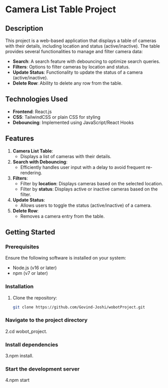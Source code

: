 # Camera List Table Project

## Description
This project is a web-based application that displays a table of cameras with their details, including location and status (active/inactive). The table provides several functionalities to manage and filter camera data:

- **Search**: A search feature with debouncing to optimize search queries.
- **Filters**: Options to filter cameras by location and status.
- **Update Status**: Functionality to update the status of a camera (active/inactive).
- **Delete Row**: Ability to delete any row from the table.

## Technologies Used
- **Frontend**: React.js
- **CSS**: TailwindCSS or plain CSS for styling
- **Debouncing**: Implemented using JavaScript/React Hooks

## Features
1. **Camera List Table**:
   - Displays a list of cameras with their details.
2. **Search with Debouncing**:
   - Efficiently handles user input with a delay to avoid frequent re-rendering.
3. **Filters**:
   - Filter by **location**: Displays cameras based on the selected location.
   - Filter by **status**: Displays active or inactive cameras based on the filter.
4. **Update Status**:
   - Allows users to toggle the status (active/inactive) of a camera.
5. **Delete Row**:
   - Removes a camera entry from the table.

## Getting Started

### Prerequisites
Ensure the following software is installed on your system:
- Node.js (v16 or later)
- npm (v7 or later)

### Installation
1. Clone the repository:
   ```bash
   git clone https://github.com/Govind-Joshi/wobotProject.git

### Navigate to the project directory
2.cd wobot_project.

### Install dependencies
3.npm install.

### Start the development server

4.npm start